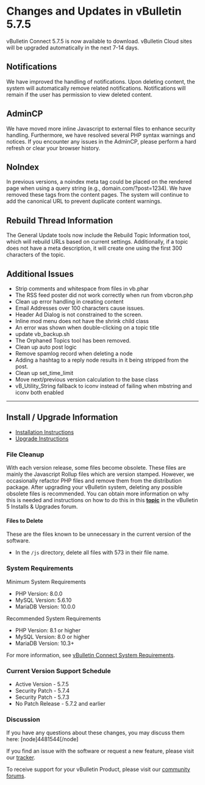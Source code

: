 # Changes and Updates in vBulletin 5.7.5

vBulletin Connect 5.7.5 is now available to download. vBulletin Cloud sites will be upgraded automatically in the next 7-14 days.

## Notifications

We have improved the handling of notifications. Upon deleting content, the system will automatically remove related notifications. Notifications will remain if the user has permission to view deleted content. 

## AdminCP

We have moved more inline Javascript to external files to enhance security handling. Furthermore, we have resolved several PHP syntax warnings and notices. If you encounter any issues in the AdminCP, please perform a hard refresh or clear your browser history.

## NoIndex

In previous versions, a noindex meta tag could be placed on the rendered page when using a query string (e.g., domain.com/?post=1234). We have removed these tags from the content pages. The system will continue to add the canonical URL to prevent duplicate content warnings.

## Rebuild Thread Information

The General Update tools now include the Rebuild Topic Information tool, which will rebuild URLs based on current settings. Additionally, if a topic does not have a meta description, it will create one using the first 300 characters of the topic.

## Additional Issues

- Strip comments and whitespace from files in vb.phar
- The RSS feed poster did not work correctly when run from vbcron.php
- Clean up error handling in creating content
- Email Addresses over 100 characters cause issues.
- Header Ad Dialog is not constrained to the screen.
- Inline mod menu does not have the shrink child class
- An error was shown when double-clicking on a topic title
- update vb_backup.sh
- The Orphaned Topics tool has been removed.
- Clean up auto post logic
- Remove spamlog record when deleting a node
- Adding a hashtag to a reply node results in it being stripped from the post.
- Clean up set_time_limit
- Move next/previous version calculation to the base class
- vB_Utility_String fallback to iconv instead of failing when mbstring and iconv both enabled   



---

## Install / Upgrade Information

- [Installation Instructions](https://forum.vbulletin.com/node/4391348)
- [Upgrade Instructions](https://forum.vbulletin.com/node/4391346)

### File Cleanup

With each version release, some files become obsolete. These files are mainly the Javascript Rollup files which are version stamped. However, we occasionally refactor PHP files and remove them from the distribution package. After upgrading your vBulletin system, deleting any possible obsolete files is recommended. You can obtain more information on why this is needed and instructions on how to do this in this [**topic**](https://forum.vbulletin.com/node/4391346) in the vBulletin 5 Installs & Upgrades forum.

#### Files to Delete
These are the files known to be unnecessary in the current version of the software. 

- In the `/js` directory, delete all files with 573 in their file name.



### System Requirements

Minimum System Requirements

- PHP Version: 8.0.0
- MySQL Version: 5.6.10
- MariaDB Version: 10.0.0

Recommended System Requirements

- PHP Version: 8.1 or higher
- MySQL Version: 8.0 or higher
- MariaDB Version: 10.3+

For more information, see [vBulletin Connect System Requirements](https://www.vbulletin.com/forum/node/4387853).

### Current Version Support Schedule

- Active Version - 5.7.5
- Security Patch - 5.7.4
- Security Patch - 5.7.3
- No Patch Release - 5.7.2 and earlier

### Discussion

If you have any questions about these changes, you may discuss them here: [node]4481544[/node]

If you find an issue with the software or request a new feature, please visit our [tracker](https://tracker.vbulletin.com).

To receive support for your vBulletin Product, please visit our [community forums](https://www.vbulletin.com/forum/).